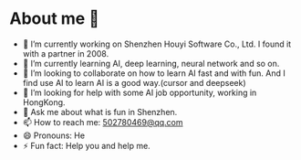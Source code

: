 # About me 👋

<!--
**robinhuang/robinhuang** is a ✨ _special_ ✨ repository because its `README.md` (this file) appears on your GitHub profile.

Here are some ideas to get you started:
-->
- 🔭 I’m currently working on Shenzhen Houyi Software Co., Ltd. I found it with a partner in 2008.
- 🌱 I’m currently learning AI, deep learning, neural network and so on.
- 👯 I’m looking to collaborate on how to learn AI fast and with fun. And I find use AI to learn AI is a good way.(cursor and deepseek)
- 🤔 I’m looking for help with some AI job opportunity, working in HongKong. 
- 💬 Ask me about what is fun in Shenzhen.
- 📫 How to reach me: 502780469@qq.com
- 😄 Pronouns: He
- ⚡ Fun fact: Help you and help me.
